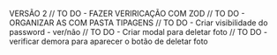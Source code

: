 
VERSÃO 2 
// TO DO - FAZER VERIRICAÇÃO COM ZOD
// TO DO - ORGANIZAR AS COM PASTA TIPAGENS 
// TO DO - Criar visibilidade do password - ver/não
// TO DO - Criar modal para deletar foto 
// TO DO - verificar demora para aparecer o botão de deletar foto